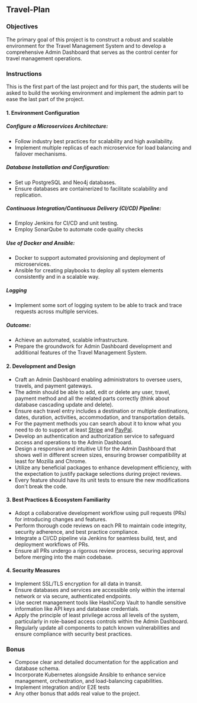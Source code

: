 ## Travel-Plan

### Objectives

The primary goal of this project is to construct a robust and scalable environment for the Travel Management System and to develop a comprehensive Admin Dashboard that serves as the control center for travel management operations.

### Instructions

This is the first part of the last project and for this part, the students will be asked to build the working environment and implement the admin part to ease the last part of the project.

#### 1. Environment Configuration

##### Configure a Microservices Architecture:
-    Follow industry best practices for scalability and high availability.
-    Implement multiple replicas of each microservice for load balancing and failover mechanisms.

##### Database Installation and Configuration:
-    Set up PostgreSQL and Neo4j databases.
-    Ensure databases are containerized to facilitate scalability and replication.

##### Continuous Integration/Continuous Delivery (CI/CD) Pipeline:
-   Employ Jenkins for CI/CD and unit testing.
-   Employ SonarQube to automate code quality checks

##### Use of Docker and Ansible:
-    Docker to support automated provisioning and deployment of microservices.
-    Ansible for creating playbooks to deploy all system elements consistently and in a scalable way.

##### Logging
-   Implement some sort of logging system to be able to track and trace requests across multiple services.

##### Outcome:
-    Achieve an automated, scalable infrastructure.
-    Prepare the groundwork for Admin Dashboard development and additional features of the Travel Management System.

#### 2. Development and Design

- Craft an Admin Dashboard enabling administrators to oversee users, travels, and payment gateways.
- The admin should be able to add, edit or delete any user, travel, payment method and all the related parts correctly (think about database cascading update and delete).
- Ensure each travel entry includes a destination or multiple destinations, dates, duration, activities, accommodation, and transportation details.
- For the payment methods you can search about it to know what you need to do to support at least [Stripe](https://stripe.com/docs/development) and [PayPal](https://developer.paypal.com/home).
- Develop an authentication and authorization service to safeguard access and operations to the Admin Dashboard.
- Design a responsive and intuitive UI for the Admin Dashboard that shows well in different screen sizes, ensuring browser compatibility at least for Mozilla and Chrome.
- Utilize any beneficial packages to enhance development efficiency, with the expectation to justify package selections during project reviews.
- Every feature should have its unit tests to ensure the new modifications don't break the code. 


#### 3. Best Practices & Ecosystem Familiarity

- Adopt a collaborative development workflow using pull requests (PRs) for introducing changes and features.
- Perform thorough code reviews on each PR to maintain code integrity, security adherence, and best practice compliance.
- Integrate a CI/CD pipeline via Jenkins for seamless build, test, and deployment workflows of PRs.
- Ensure all PRs undergo a rigorous review process, securing approval before merging into the main codebase.

#### 4. Security Measures

- Implement SSL/TLS encryption for all data in transit.
- Ensure databases and services are accessible only within the internal network or via secure, authenticated endpoints.
- Use secret management tools like HashiCorp Vault to handle sensitive information like API keys and database credentials.
- Apply the principle of least privilege across all levels of the system, particularly in role-based access controls within the Admin Dashboard.
- Regularly update all components to patch known vulnerabilities and ensure compliance with security best practices.

### Bonus

- Compose clear and detailed documentation for the application and database schema.
- Incorporate Kubernetes alongside Ansible to enhance service management, orchestration, and load-balancing capabilities.
- Implement integration and/or E2E tests 
- Any other bonus that adds real value to the project.

